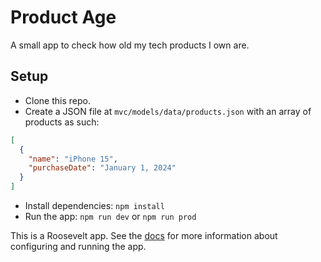 # Product Age

A small app to check how old my tech products I own are.

## Setup

- Clone this repo.
- Create a JSON file at `mvc/models/data/products.json` with an array of products as such:

```json
[
  {
    "name": "iPhone 15",
    "purchaseDate": "January 1, 2024"
  }
]
```

- Install dependencies: `npm install`
- Run the app: `npm run dev` or `npm run prod`

This is a Roosevelt app. See the [docs](https://github.com/rooseveltframework/roosevelt#available-npm-scripts) for more information about configuring and running the app.
